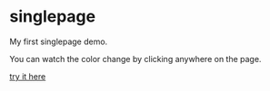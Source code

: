 # singlepage

My first singlepage demo.

You can watch the color change by clicking anywhere on the page.

[try it here](https://aitian-gh.github.io/singlepage)


